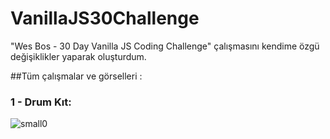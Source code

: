 # VanillaJS30Challenge
"Wes Bos - 30 Day Vanilla JS Coding Challenge" çalışmasını kendime özgü değişiklikler yaparak oluşturdum.


##Tüm çalışmalar ve görselleri :
  ### 1 - Drum Kıt:
    
![small0](https://user-images.githubusercontent.com/71039908/104638682-9690ad80-56b7-11eb-9822-ccfba319d8bd.jpg)
